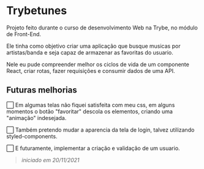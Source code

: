 # Trybetunes

Projeto feito durante o curso de desenvolvimento Web na Trybe, no módulo de Front-End.

Ele tinha como objetivo criar uma aplicação que busque musicas por artistas/banda e seja capaz de armazenar as favoritas do usuario.

Nele eu pude compreender melhor os ciclos de vida de um componente React, criar rotas, fazer requisições e consumir dados de uma API.

## Futuras melhorias
⬜ Em algumas telas não fiquei satisfeita com meu css, em alguns momentos o botão "favoritar" descola os elementos, criando uma "animação" indesejada.

⬜ Também pretendo mudar a aparencia da tela de login, talvez utilizando styled-components.

⬜ E futuramente, implementar a criação e validação de um usuario.

> _iniciado em 20/11/2021_
